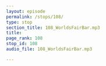 ```yaml
---
layout: episode
permalink: /stops/108/
type: stop
section_title: 108_WorldsFairBar.mp3
title: 
page_rank: 108
stop_id: 108
audio_file: 108_WorldsFairBar.mp3

---
```

